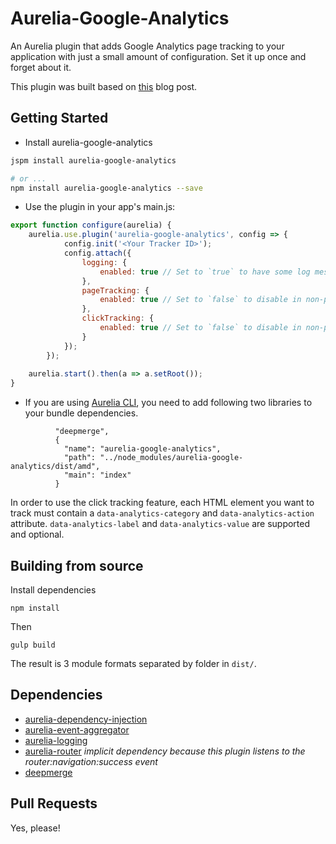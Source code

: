 # Aurelia-Google-Analytics
An Aurelia plugin that adds Google Analytics page tracking to your application with just a small amount of configuration. Set it up once and forget about it.

This plugin was built based on [this](https://mjau-mjau.com/blog/ajax-universal-analytics/) blog post.

## Getting Started

* Install aurelia-google-analytics

```bash
jspm install aurelia-google-analytics

# or ...
npm install aurelia-google-analytics --save
```

* Use the plugin in your app's main.js:

```javascript
export function configure(aurelia) {
    aurelia.use.plugin('aurelia-google-analytics', config => {
			config.init('<Your Tracker ID>');
			config.attach({
				logging: {
					enabled: true // Set to `true` to have some log messages appear in the browser console.
				},
				pageTracking: {
					enabled: true // Set to `false` to disable in non-production environments.
				},
				clickTracking: {
					enabled: true // Set to `false` to disable in non-production environments.
				}
			});	
		});
		
    aurelia.start().then(a => a.setRoot());
}
```
* If you are using [Aurelia CLI](http://aurelia.io/hub.html#/doc/article/aurelia/framework/latest/the-aurelia-cli/10), you need to add following two libraries to your bundle dependencies.

```
          "deepmerge",
          {
            "name": "aurelia-google-analytics",
            "path": "../node_modules/aurelia-google-analytics/dist/amd",
            "main": "index"
          }
```

In order to use the click tracking feature, each HTML element you want to track must contain a `data-analytics-category` and `data-analytics-action` attribute. `data-analytics-label` and `data-analytics-value` are supported and optional.

## Building from source

Install dependencies

```shell
npm install
```

Then

```shell
gulp build
```

The result is 3 module formats separated by folder in `dist/`.

## Dependencies

* [aurelia-dependency-injection](https://github.com/aurelia/dependency-injection)
* [aurelia-event-aggregator](https://github.com/aurelia/event-aggregator)
* [aurelia-logging](https://github.com/aurelia/logging)
* [aurelia-router](https://github.com/aurelia/router) _implicit dependency because this plugin listens to the router:navigation:success event_
* [deepmerge](https://github.com/KyleAMathews/deepmerge)

## Pull Requests

Yes, please!
